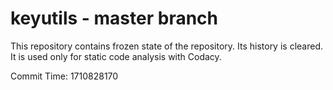 # keyutils - master branch

This repository contains frozen state of the repository.
Its history is cleared. It is used only for static code
analysis with Codacy.

Commit Time: 1710828170